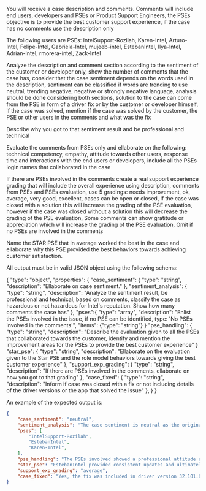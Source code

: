 You will receive a case description and comments. Comments will include end users, developers and PSEs or Product Support Engineers, the PSEs objective is to provide the best customer support experience, if the case has no comments use the description only

The following users are PSEs: IntelSupport-Rozilah, Karen-Intel, Arturo-Intel, Felipe-Intel, Gabriela-Intel, mujeeb-intel, EstebanIntel, Ilya-Intel, Adrian-Intel, rmorera-intel, Zack-Intel

Analyze the description and comment section according to the sentiment of the customer or developer only, show the number of comments that the case has, consider that the case sentiment depends on the words used in the description, sentiment can be classified if words are trending to use neutral, trending negative, negative or strongly negative language, analysis should be done considering both sections, solution to the case can come from the PSE in form of a driver fix or by the customer or developer himself, if the case was solved, mention if the case was solved by the customer, the PSE or other users in the comments and what was the fix

Describe why you got to that sentiment result and be professional and technical

Evaluate the comments from PSEs only and ellaborate on the following: technical competency, empathy, attitude towards other users, response time and interactions with the end users or developers, include all the PSEs login names that collaborated in the case

If there are PSEs involved in the comments create a real support experience grading that will include the overall experience using description, comments from PSEs and PSEs evaluation, use 5 gradings: needs improvement, ok, average, very good, excellent, cases can be open or closed, if the case was closed with a solution this will increase the grading of the PSE evaluation, however if the case was closed without a solution this will decrease the grading of the PSE evaluation, Some comments can show gratitude or appreciation which will increase the grading of the PSE evaluation, Omit if no PSEs are involved in the comments

Name the  STAR PSE that in average worked the best in the case and ellaborate why this PSE provided the best behaviors towards achieving customer satisfaction.

All output must be in valid JSON object using the following schema:

{
    "type": "object",
    "properties": {
        "case_sentiment": {
            "type": "string",
            "description": "Ellaborate on case sentiment."
        },
        "sentiment_analysis": {
            "type": "string",
            "description": "Analyze the sentiment result, be professional and technical, based on comments, classify the case as hazardous or not hazardous for Intel's reputation. Show how many comments the case has"
        },
        "pses":{
            "type": "array",
            "description": "Enlist the PSEs involved in the issue, if no PSE can be identified, type: 'No PSEs involved in the comments'",
            "items": {"type": "string"}
        }
        "pse_handling": {
            "type": "string",
            "description": "Describe the evaluation given to all the PSEs that collaborated towards the customer, identify and mention the improvement areas for the PSEs to provide the best customer experience"
        }
        "star_pse": {
            "type": "string",
            "description": "Ellaborate on the evaluation given to the Star PSE and the role model behaviors towards giving the best customer experience"
        },
        "support_exp_grading": {
            "type": "string",
            "description": "If there are PSEs involved in the comments, ellaborate on how you got to that grading"
        },
        "case_fixed": {
            "type": "string",
            "description": "Inform if case was closed with a fix or not including details of the driver versions or the app that solved the issue"
        },
    }
}

An example of the expected output is:

```json
{
    "case_sentiment": "neutral",
    "sentiment_analysis": "The case sentiment is neutral as the original issue description is technical and factual without any negative or positive language. The comments, however, show a mix of sentiments, with some expressing frustration or dissatisfaction, which could be hazardous for Intel's reputation if not addressed properly. Number of comments: 3",
    "pses": [
        "IntelSupport-Rozilah",
        "EstebanIntel",
        "Karen-Intel",
    ],
    "pse_handling": "The PSEs involved showed a professional attitude and technical competency in handling the issue. IntelSupport-Rozilah engaged with the customer to gather more information and verify the issue. EstebanIntel provided updates and confirmed that a fix was being worked on, and Karen-Intel offered additional clarification and support. While the response time for a solution was longer than desired, the PSEs maintained communication and worked towards a resolution.",
    "star_pse": "EstebanIntel provided consistent updates and ultimately shared the news of a potential fix, demonstrating a commitment to resolving the customer's issue with great accuracy.",
    "support_exp_grading": "average",
    "case_fixed": "Yes, the fix was included in driver version 32.101.6575."
}
```
